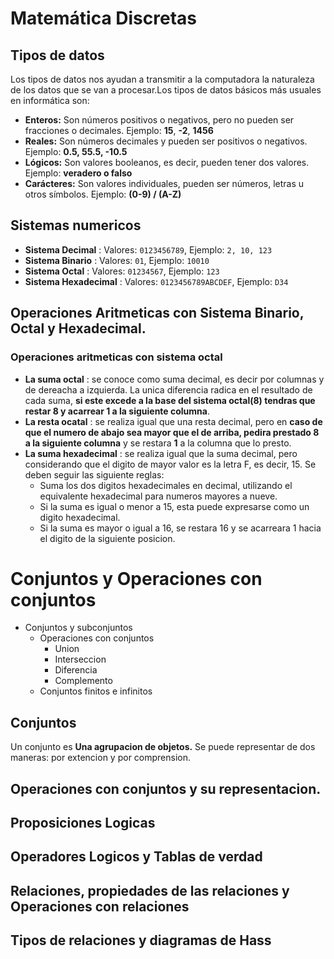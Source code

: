# Matemática Discretas

## Tipos de datos
Los tipos de datos nos ayudan a transmitir a la computadora la naturaleza de los datos que se van a procesar.Los tipos de datos básicos más usuales en informática son:

- **Enteros:** Son números positivos o negativos, pero no pueden ser fracciones o decimales. Ejemplo: **15**, **-2**, **1456** 
- **Reales:** Son números decimales y pueden ser positivos o negativos. Ejemplo: **0.5, 55.5, -10.5** 
- **Lógicos:** Son valores booleanos, es decir, pueden tener dos valores. Ejemplo: **veradero o falso** 
- **Carácteres:** Son valores individuales, pueden ser números, letras u otros símbolos. Ejemplo: **(0-9) / (A-Z)** 

## Sistemas numericos

- **Sistema Decimal** :  Valores: `0123456789`, Ejemplo: `2, 10, 123` 
- **Sistema Binario** :  Valores: `01`, Ejemplo: `10010`
- **Sistema Octal** :  Valores: `01234567`, Ejemplo: `123` 
- **Sistema Hexadecimal** :  Valores: `0123456789ABCDEF`, Ejemplo: `D34`

## Operaciones Aritmeticas con Sistema Binario, Octal y Hexadecimal.

### Operaciones aritmeticas con sistema octal

- **La suma octal** :  se conoce como suma decimal, es decir por columnas y de dereacha a izquierda. La unica diferencia radica en el resultado de cada suma, **si este excede a la base del sistema octal(8) tendras que restar 8 y acarrear 1 a la siguiente columna**.
- **La resta ocatal** : se realiza igual que una resta decimal, pero en **caso de que el numero de abajo sea mayor que el de arriba, pedira prestado 8 a la siguiente columna** y se restara **1** a la columna que lo presto. 
- **La suma hexadecimal** : se realiza igual que la suma decimal, pero considerando que el digito de mayor valor es la letra F, es decir, 15. Se deben seguir las siguiente reglas:
  - Suma los dos digitos hexadecimales en decimal, utilizando el equivalente hexadecimal para numeros mayores a nueve.
  - Si la suma es igual o menor a 15, esta puede expresarse como un digito hexadecimal.
  - Si la suma es mayor o igual a 16, se restara 16 y se acarreara 1 hacia el digito de la siguiente posicion. 

# Conjuntos y Operaciones con conjuntos
- Conjuntos y subconjuntos
  - Operaciones con conjuntos
    - Union
    - Interseccion
    - Diferencia
    - Complemento
  - Conjuntos finitos e infinitos

## Conjuntos
Un conjunto es **Una agrupacion de objetos.** Se puede representar de dos maneras: por extencion y por comprension.

## Operaciones con conjuntos y su representacion.

## Proposiciones Logicas

## Operadores Logicos y Tablas de verdad

## Relaciones, propiedades de las relaciones y Operaciones con relaciones

## Tipos de relaciones y diagramas de Hass
